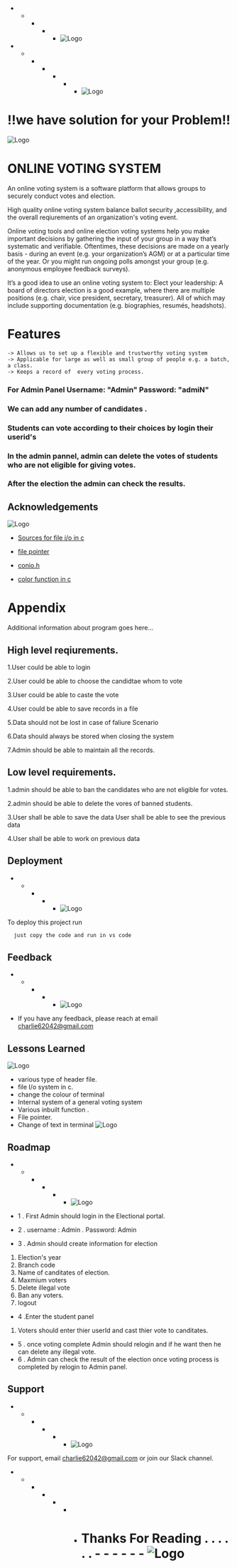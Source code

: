 
 - - - - - ![Logo](https://encrypted-tbn0.gstatic.com/images?q=tbn:ANd9GcSyeW6V3aOTHtXOLQUfQcATA4vh2ttjqzbfSg&usqp=CAU)
- - - - - - - ![Logo](https://media0.giphy.com/media/wGVXO7MfASNoSj1l4H/200w.webp?cid=ecf05e47p45j31jjp274xhzd0egwn3s78e81vt0fhfg2woi1&ep=v1_gifs_search&rid=200w.webp&ct=g)
# !!__we have solution for your Problem__!!
![Logo](https://storage.googleapis.com/fplswordpressblog/2022/07/online-voting.png)


# ONLINE VOTING SYSTEM


 An online voting system is a software platform that allows groups to securely conduct votes and election.
 
  High quality online voting system balance ballot security ,accessibility, and the overall reqiurements of
   an organization's voting event.
   
   Online voting tools and online election voting systems help you make important decisions by gathering the input of your group in a way that’s systematic and verifiable.
   Oftentimes, these decisions are made on a yearly basis - during an event (e.g. your organization’s AGM) or at a particular time of the year. Or you might run ongoing polls        amongst your group (e.g. anonymous employee feedback surveys).

   It’s a good idea to use an online voting system to:
      Elect your leadership: A board of directors election is a good example, where there are multiple positions (e.g. chair, vice president, secretary, treasurer). All of which         may include supporting documentation (e.g. biographies, resumés, headshots).


# Features

    -> Allows us to set up a flexible and trustworthy voting system
    -> Applicable for large as well as small group of people e.g. a batch, a class.
    -> Keeps a record of  every voting process.


### For Admin Panel  Username: "Admin" Password: "admiN"
### We can add any number of candidates .
### Students can vote according to their choices by login their userid's
### In the admin pannel, admin can delete the votes of students who are not eligible for giving votes.
### After the election the admin can check the results.

## Acknowledgements
![Logo](https://media2.giphy.com/media/2IudUHdI075HL02Pkk/200.webp?cid=ecf05e477xjd678yaebqtnnoehkve3xd5vye36w0rgcfad5c&ep=v1_gifs_search&rid=200.webp&ct=ghttps://media2.giphy.com/media/2IudUHdI075HL02Pkk/200.webp?cid=ecf05e477xjd678yaebqtnnoehkve3xd5vye36w0rgcfad5c&ep=v1_gifs_search&rid=200.webp&ct=g)
 - [Sources for file i/o in c ](https://www.youtube.com/watch?v=qbeKkYSMe-Y&ab_channel=CodeWithHarry)
 - [file pointer ](https://www.youtube.com/watch?v=xOOB9YCYOhM&ab_channel=SanjayGuptaTechSchool)
 - [conio.h](https://www.youtube.com/watch?v=mdjAcOJ4JbY&ab_channel=FAMEWORLDEDUCATIONALHUB)

 - [color function in c](https://www.youtube.com/watch?v=xVmFYCbW5rg&ab_channel=programsmagic)
# Appendix

 Additional information about program  goes here...

## High level reqiurements.

 1.User could be able to login
 
 2.User could be able to choose the candidtae whom to vote
 
 3.User could be able to caste the vote
 
 4.User could be able to save records in a file
 
 5.Data should not be lost in case of faliure Scenario
 
 6.Data should always be stored when closing the system
 
 7.Admin should be able to maintain all the records.
 
## Low level requirements.

 1.admin should be able to ban the candidates who are not eligible for votes.
 
 2.admin should be able to delete the vores of banned students.
 
 3.User shall be able to save the data User shall be able to see the previous data
 
 4.User shall be able to work on previous data


## Deployment
 - - - - - ![Logo](https://media2.giphy.com/media/Pkoh31VHnWa1eXy5lQ/200.webp?cid=ecf05e47og6ie0zyqhxtgt0hsypwt0p8fda3gryylk62jxmd&ep=v1_gifs_search&rid=200.webp&ct=g)


To deploy this project run

```bash
  just copy the code and run in vs code
```


## Feedback
 - - - - - ![Logo](https://media4.giphy.com/media/mGVvZqGoiyegKg5R9t/200w.webp?cid=ecf05e470sgouyimiacor6vxqlqb3t6sntb11uixj654guos&ep=v1_gifs_search&rid=200w.webp&ct=g)


- If you have any feedback, please reach at email  charlie62042@gmail.com


## Lessons Learned
![Logo](https://media4.giphy.com/media/2xnO6tTIYYFE2j3IqQ/200w.webp?cid=ecf05e47xic9epyg53a9uzk7eilq5y3tkv5a8o322a1kix25&ep=v1_gifs_search&rid=200w.webp&ct=g)
- various type of header file.
- file I/o system in c.
- change the colour of terminal
- Internal system of a general voting system
- Various inbuilt function .
- File pointer.
- Change of text in terminal
![Logo](https://media1.giphy.com/media/cQ23bDqzbWbh240xQq/200w.webp?cid=ecf05e47xic9epyg53a9uzk7eilq5y3tkv5a8o322a1kix25&ep=v1_gifs_search&rid=200w.webp&ct=g)

## Roadmap
- - - - - - ![Logo](https://media4.giphy.com/media/tJ0esXPejKnaseFklX/200w.webp?cid=ecf05e470abau25i5t58nq5h0ozqnp7svl44r6sd08p0f45k&ep=v1_gifs_search&rid=200w.webp&ct=g)

- 1 . First Admin should login in the Electional portal.

- 2 . username : Admin . Password: Admin
- 3 . Admin should create information for election 
1. Election's year 
2. Branch code 
3. Name of canditates of election.
4. Maxmium voters 
5. Delete illegal vote 
6. Ban any voters.
7. logout
- 4 .Enter the student panel
1. Voters should enter thier userId and cast thier vote to canditates.
- 5 . once voting complete Admin should relogin and if he want then he can delete any illegal vote.
- 6 . Admin can check the result of the election once voting process is completed by relogin to Admin panel. 



## Support
- - - - - - ![Logo](https://media4.giphy.com/media/3oEdvaba4h0I536VYQ/200.webp?cid=ecf05e47o5z0127gpfu3lsmk34tasoem41emhc3j9jad6k11&ep=v1_gifs_search&rid=200.webp&ct=g)

For support, email charlie62042@gmail.com or join our Slack channel.

 - - - - - - -  # Thanks For Reading   . . . . . .  - - - - - - ![Logo](https://media0.giphy.com/media/KB8C86UMgLDThpt4WT/200w.webp?cid=ecf05e4725nesxeq5e582hqqmlzkcdodd1vc1kuhkejm7q97&ep=v1_gifs_search&rid=200w.webp&ct=g)



